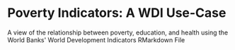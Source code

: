 # Poverty Indicators: A WDI Use-Case
A view of the relationship between poverty, education, and health using the World Banks' World Development Indicators
RMarkdown File
